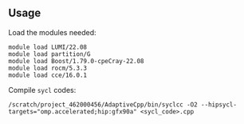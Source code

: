 ## Usage

Load the modules needed:
```
module load LUMI/22.08
module load partition/G
module load Boost/1.79.0-cpeCray-22.08
module load rocm/5.3.3
module load cce/16.0.1
```
Compile `sycl` codes:
```
/scratch/project_462000456/AdaptiveCpp/bin/syclcc -O2 --hipsycl-targets="omp.accelerated;hip:gfx90a" <sycl_code>.cpp
```
